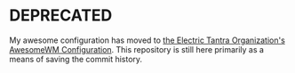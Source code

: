 # DEPRECATED 
My awesome configuration has moved to [the Electric Tantra Organization's AwesomeWM Configuration](https://github.com/the-Electric-Tantra-Linux/awesome). This repository is still here primarily as a means of saving the commit history. 

